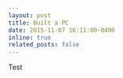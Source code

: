 ```yaml
---
layout: post
title: Built a PC
date: 2015-11-07 16:11:00-0400
inline: true
related_posts: false
---
```

Test